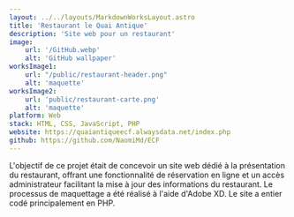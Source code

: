 ```yaml
---
layout: ../../layouts/MarkdownWorksLayout.astro
title: 'Restaurant le Quai Antique'
description: 'Site web pour un restaurant'
image:
    url: '/GitHub.webp'
    alt: 'GitHub wallpaper'
worksImage1:
    url: "/public/restaurant-header.png"
    alt: 'maquette'
worksImage2:
    url: 'public/restaurant-carte.png'
    alt: 'maquette'
platform: Web
stack: HTML, CSS, JavaScript, PHP
website: https://quaiantiqueecf.alwaysdata.net/index.php
github: https://github.com/NaomiMd/ECF
---
```


L'objectif de ce projet était de concevoir un site web dédié à la présentation du restaurant, offrant une fonctionnalité de réservation en ligne et un accès administrateur facilitant la mise à jour des informations du restaurant. Le processus de maquettage a été réalisé à l'aide d'Adobe XD. Le site a entier codé principalement en PHP.

